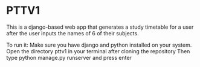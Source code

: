 # PTTV1
This is a django-based web app that generates a study timetable for a user after the user inputs the names of 6 of their subjects.

To run it:
Make sure you have django and python installed on your system. 
Open the directory pttv1 in your terminal after cloning the repository
Then type python manage.py runserver and press enter
